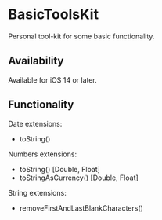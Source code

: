 # BasicToolsKit
Personal tool-kit for some basic functionality.

## Availability
Available for iOS 14 or later.

## Functionality
Date extensions:
 - toString()

Numbers extensions:
- toString() [Double, Float]
- toStringAsCurrency() [Double, Float]

String extensions:
- removeFirstAndLastBlankCharacters()
